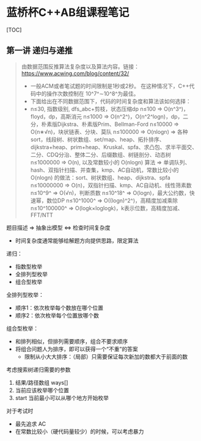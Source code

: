 # 蓝桥杯C++AB组课程笔记

[TOC]

## 第一讲 递归与递推

> 由数据范围反推算法复杂度以及算法内容。链接：https://www.acwing.com/blog/content/32/
>
> - 一般ACM或者笔试题的时间限制是1秒或2秒。
>   在这种情况下，C++代码中的操作次数控制在 10^7^∼10^8^为最佳。
> - 下面给出在不同数据范围下，代码的时间复杂度和算法该如何选择：
> - n≤30, 指数级别, dfs_abc+剪枝，状态压缩dp
>   n≤100 => O(n^3^)，floyd，dp，高斯消元
>   n≤1000 => O(n^2^)，O(n^2^logn)，dp，二分，朴素版Dijkstra、朴素版Prim、Bellman-Ford
>   n≤10000 => O(n∗√n)，块状链表、分块、莫队
>   n≤100000 => O(nlogn) => 各种sort，线段树、树状数组、set/map、heap、拓扑排序、dijkstra+heap、prim+heap、Kruskal、spfa、求凸包、求半平面交、二分、CDQ分治、整体二分、后缀数组、树链剖分、动态树
>   n≤1000000 => O(n), 以及常数较小的 O(nlogn) 算法 => 单调队列、 hash、双指针扫描、并查集，kmp、AC自动机，常数比较小的 O(nlogn) 的做法：sort、树状数组、heap、dijkstra、spfa
>   n≤10000000 => O(n)，双指针扫描、kmp、AC自动机、线性筛素数
>   n≤10^9^ => O(√n)，判断质数
>   n≤10^18^ => O(logn)，最大公约数，快速幂，数位DP
>   n≤10^1000^ => O((logn)^2^)，高精度加减乘除
>   n≤10^100000^ => O(logk×loglogk)，k表示位数，高精度加减、FFT/NTT

题目描述 => 抽象出模型 <=> 检查时间复杂度

- 时间复杂度通常能够给解题方向提供思路，限定算法

递归：

- 指数型枚举
- 全排列型枚举
- 组合型枚举

全排列型枚举：

- 顺序1：依次枚举每个数放在哪个位置
- 顺序2：依次枚举每个位置放哪个数

组合型枚举：

- 和排列相似，但排列需要顺序，组合不要求顺序
- 将组合问题人为排序，即可以获得一个“不重”的答案
  - 限制从小大大排序：（局部）只需要保证每次新加的数都大于前面的数

考虑搜索树递归需要的参数

1. 结果/路径数组 ways[]
2. 当前应该枚举哪个位置
3. start 当前最小可以从哪个地方开始枚举

对于考试时

- 最先追求 AC
- 在常数比较小（硬代码量较少）的时候，可以考虑暴力

